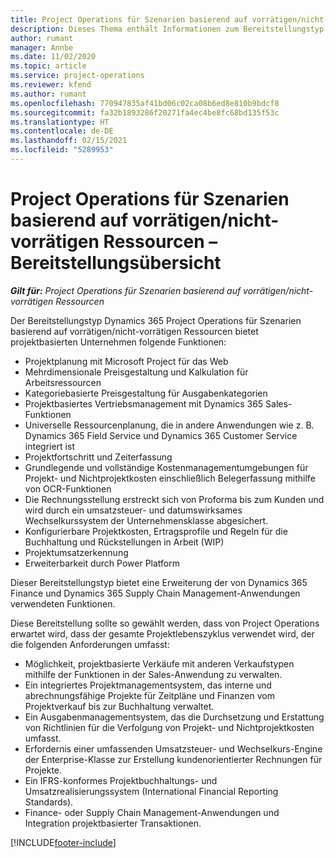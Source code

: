 ```yaml
---
title: Project Operations für Szenarien basierend auf vorrätigen/nicht-vorrätigen Ressourcen – Bereitstellungsübersicht
description: Dieses Thema enthält Informationen zum Bereitstellungstyp Project Operations für Szenarien basierend auf vorrätigen/nicht-vorrätigen Ressourcen.
author: rumant
manager: Annbe
ms.date: 11/02/2020
ms.topic: article
ms.service: project-operations
ms.reviewer: kfend
ms.author: rumant
ms.openlocfilehash: 770947835af41bd06c02ca08b6ed8e810b9bdcf8
ms.sourcegitcommit: fa32b1893286f20271fa4ec4be8fc68bd135f53c
ms.translationtype: HT
ms.contentlocale: de-DE
ms.lasthandoff: 02/15/2021
ms.locfileid: "5289953"
---
```

# <a name="project-operations-for-resourcenon-stocked-based-scenarios-deployment-overview"></a>Project Operations für Szenarien basierend auf vorrätigen/nicht-vorrätigen Ressourcen – Bereitstellungsübersicht

_**Gilt für:** Project Operations für Szenarien basierend auf vorrätigen/nicht-vorrätigen Ressourcen_

Der Bereitstellungstyp Dynamics 365 Project Operations für Szenarien basierend auf vorrätigen/nicht-vorrätigen Ressourcen bietet projektbasierten Unternehmen folgende Funktionen:

- Projektplanung mit Microsoft Project für das Web
- Mehrdimensionale Preisgestaltung und Kalkulation für Arbeitsressourcen
- Kategoriebasierte Preisgestaltung für Ausgabenkategorien
- Projektbasiertes Vertriebsmanagement mit Dynamics 365 Sales-Funktionen
- Universelle Ressourcenplanung, die in andere Anwendungen wie z. B. Dynamics 365 Field Service und Dynamics 365 Customer Service integriert ist
- Projektfortschritt und Zeiterfassung
- Grundlegende und vollständige Kostenmanagementumgebungen für Projekt- und Nichtprojektkosten einschließlich Belegerfassung mithilfe von OCR-Funktionen
- Die Rechnungsstellung erstreckt sich von Proforma bis zum Kunden und wird durch ein umsatzsteuer- und datumswirksames Wechselkurssystem der Unternehmensklasse abgesichert.
- Konfigurierbare Projektkosten, Ertragsprofile und Regeln für die Buchhaltung und Rückstellungen in Arbeit (WIP)
- Projektumsatzerkennung
- Erweiterbarkeit durch Power Platform

Dieser Bereitstellungstyp bietet eine Erweiterung der von Dynamics 365 Finance und Dynamics 365 Supply Chain Management-Anwendungen verwendeten Funktionen.

Diese Bereitstellung sollte so gewählt werden, dass von Project Operations erwartet wird, dass der gesamte Projektlebenszyklus verwendet wird, der die folgenden Anforderungen umfasst:

- Möglichkeit, projektbasierte Verkäufe mit anderen Verkaufstypen mithilfe der Funktionen in der Sales-Anwendung zu verwalten.
- Ein integriertes Projektmanagementsystem, das interne und abrechnungsfähige Projekte für Zeitpläne und Finanzen vom Projektverkauf bis zur Buchhaltung verwaltet.
- Ein Ausgabenmanagementsystem, das die Durchsetzung und Erstattung von Richtlinien für die Verfolgung von Projekt- und Nichtprojektkosten umfasst.
- Erfordernis einer umfassenden Umsatzsteuer- und Wechselkurs-Engine der Enterprise-Klasse zur Erstellung kundenorientierter Rechnungen für Projekte.
- Ein IFRS-konformes Projektbuchhaltungs- und Umsatzrealisierungssystem (International Financial Reporting Standards).
- Finance- oder Supply Chain Management-Anwendungen und Integration projektbasierter Transaktionen.


[!INCLUDE[footer-include](../includes/footer-banner.md)]